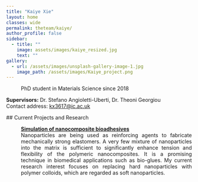 ```yaml
---
title: "Kaiye Xie"
layout: home
classes: wide
permalink: theteam/kaiye/
author_profile: false
sidebar:
  - title: ""
    image: assets/images/kaiye_resized.jpg
    text: ""
gallery:
  - url: /assets/images/unsplash-gallery-image-1.jpg
    image_path: /assets/images/Kaiye_project.png
---
```


<p style="margin-left: 40px"> PhD student in Materials Science since 2018 <br /> 
    
  <strong>Supervisors:</strong> Dr. Stefano Angioletti-Uberti, Dr. Theoni Georgiou <br />
  Contact address: kx3617@ic.ac.uk <br /> 
  </p>
## Current Projects and Research
<p style="margin-left: 40px" align="justify">  <a href="https://fionasander.github.io/softnanolab/research/nanomedicine/"><strong>Simulation of nanocomposite bioadhesives</strong> </a> <br /> Nanoparticles are being used as reinforcing agents to fabricate mechanically strong elastomers. A very few mixture of nanoparticles into the matrix is sufficient to significantly enhance tension and flexibility of the polymeric nanocomposites. It is a promising technique in biomedical applications such as bio-glues. My current research interest focuses on replacing hard nanoparticles with polymer colloids, which are regarded as soft nanoparticles.  </p>




